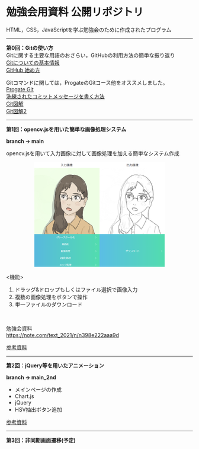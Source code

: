 # 勉強会用資料 公開リポジトリ
HTML，CSS，JavaScriptを学ぶ勉強会のために作成されたプログラム

---
**第0回：Gitの使い方**
<br>
Gitに関する主要な用語のおさらい，GitHubの利用方法の簡単な振り返り
<br>
[Gitについての基本情報](https://note.com/text_2021/n/n8e700f9bea2b)
<br>
[GitHub 始め方](https://note.com/text_2021/n/ne1cadbf17571)

Gitコマンドに関しては，ProgateのGitコース他をオススメしました。
<br>
[Progate Git](https://prog-8.com/courses/git)
<br>
[洗練されたコミットメッセージを書く方法](https://www.conventionalcommits.org/ja/v1.0.0/)
<br>
[Git図解](https://kray.jp/blog/git-why-explanation/)
<br>
[Git図解2](https://kray.jp/blog/git-pull-rebase/)

---
**第1回：opencv.jsを用いた簡単な画像処理システム**
<br>

**branch -> main**

opencv.jsを用いて入力画像に対して画像処理を加える簡単なシステム作成
<div align="center">
<img src="assets/1.png" width="70%">
</div>

<機能>
<br>
1. ドラッグ&ドロップもしくはファイル選択で画像入力
2. 複数の画像処理をボタンで操作
3. 単一ファイルのダウンロード
<br>

勉強会資料<br>
https://note.com/text_2021/n/n398e222aaa9d

[参考資料](1st/References.md)

---
**第2回：jQuery等を用いたアニメーション**
<br>

**branch -> main_2nd**

- メインページの作成
- Chart.js
- jQuery
- HSV抽出ボタン追加

[参考資料](2nd/References.md)

---
**第3回：非同期画面遷移(予定)**
<br>